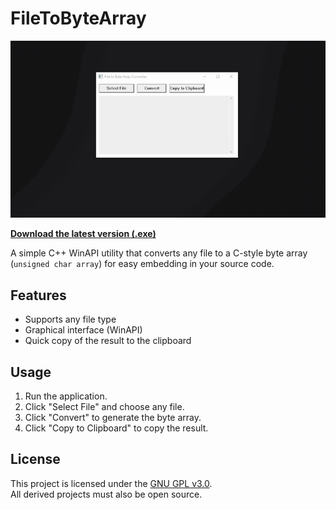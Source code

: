 # FileToByteArray

![Demo](gif.gif)

**[Download the latest version (.exe)](https://github.com/Zenoyui/FileToByteArray/releases/tag/v1.0)**

A simple C++ WinAPI utility that converts any file to a C-style byte array (`unsigned char array`) for easy embedding in your source code.

## Features

- Supports any file type
- Graphical interface (WinAPI)
- Quick copy of the result to the clipboard

## Usage

1. Run the application.
2. Click "Select File" and choose any file.
3. Click "Convert" to generate the byte array.
4. Click "Copy to Clipboard" to copy the result.

## License

This project is licensed under the [GNU GPL v3.0](LICENSE).  
All derived projects must also be open source.
